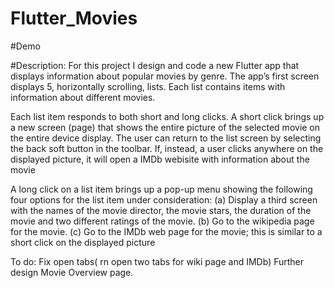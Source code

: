 # Flutter_Movies

#Demo

#Description:
For this project I design and code a new Flutter app that displays information
about popular movies by genre. The app’s first screen displays 5, horizontally
scrolling, lists. Each list contains items with information about different movies.

Each list item responds to both short and long clicks. A short click brings up a new
screen (page) that shows the entire picture of the selected movie on the entire device
display. The user can return to the list screen by selecting the back soft button in the
toolbar. If, instead, a user clicks anywhere on the displayed picture, it will open a IMDb
webisite with information about the movie

A long click on a list item brings up a pop-up menu showing the following four options
for the list item under consideration:
(a) Display a third screen with the names of the movie director, the movie stars, the
duration of the movie and two different ratings of the movie.
(b) Go to the wikipedia page for the movie.
(c) Go to the IMDb web page for the movie; this is similar to a short click on the
displayed picture 

To do:
 Fix open tabs( rn open two tabs for wiki page and IMDb)
 Further design Movie Overview page.
